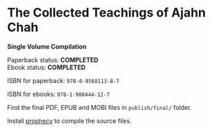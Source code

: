 
The Collected Teachings of Ajahn Chah
==============

**Single Volume Compilation**

Paperback status: **COMPLETED**  
Ebook status: **COMPLETED**

ISBN for paperback: `978-0-9568113-8-7`

ISBN for ebooks: `978-1-908444-12-7`

Find the final PDF, EPUB and MOBI files in `publish/final/` folder.

Install [prophecy](https://github.com/profound-labs/prophecy) to compile
the source files.

